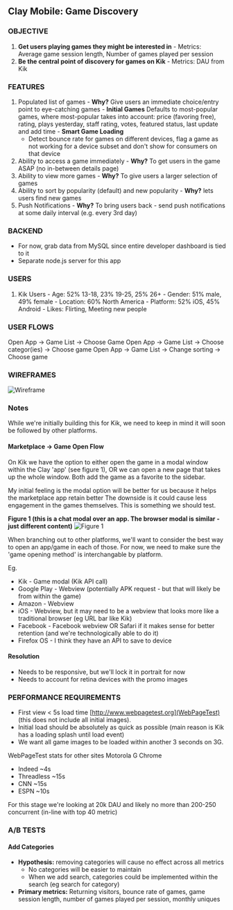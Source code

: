 ## Clay Mobile: Game Discovery

### OBJECTIVE

  1. **Get users playing games they might be interested in**
    - Metrics: Average game session length, Number of games played per session
  2. **Be the central point of discovery for games on Kik**
    - Metrics: DAU from Kik

### FEATURES

  1. Populated list of games
    - **Why?** Give users an immediate choice/entry point to eye-catching games
    - **Initial Games**  Defaults to most-popular games, where most-popular takes into account:
      price (favoring free), rating, plays yesterday, staff rating, votes, featured status, last update and add time
    - **Smart Game Loading**
      - Detect bounce rate for games on different devices, flag a game as not working for a device subset and don't show for consumers on that device
  1. Ability to access a game immediately
    - **Why?** To get users in the game ASAP (no in-between details page)
  1. Ability to view more games
    - **Why?** To give users a larger selection of games
  1. Ability to sort by popularity (default) and new popularity
    - **Why?** lets users find new games
  1. Push Notifications
    - **Why?** To bring users back
    - send push notifications at some daily interval (e.g. every 3rd day)

### BACKEND

  - For now, grab data from MySQL since entire developer dashboard is tied to it
  - Separate node.js server for this app

### USERS

  1. Kik Users
    - Age: 52% 13-18, 23% 19-25, 25% 26+
    - Gender: 51% male, 49% female
    - Location: 60% North America
    - Platform: 52% iOS, 45% Android
    - Likes: Flirting, Meeting new people

### USER FLOWS

Open App -> Game List -> Choose Game
Open App -> Game List -> Choose categor(ies) -> Choose game
Open App -> Game List -> Change sorting -> Choose game

### WIREFRAMES

![Wireframe](/../master/specs/resources/kik-modal.png?raw=true)

### Notes

While we're initially building this for Kik, we need to keep in mind it will soon be followed by other platforms.

#### Marketplace -> Game Open Flow

On Kik we have the option to either open the game in a modal window within the Clay 'app' (see figure 1), OR we
can open a new page that takes up the whole window. Both add the game as a favorite to the sidebar.

My initial feeling is the modal option will be better for us because it helps the marketplace app retain better
The downside is it could cause less engagement in the games themselves. This is something we should test.

**Figure 1 (this is a chat modal over an app. The browser modal is similar - just different content)**
![Figure 1](/../master/specs/resources/kik-modal.png?raw=true)

When branching out to other platforms, we'll want to consider the best way to open an app/game in each of those.
For now, we need to make sure the 'game opening method' is interchangable by platform.

Eg.

  - Kik - Game modal (Kik API call)
  - Google Play - Webview (potentially APK request - but that will likely be from within the game)
  - Amazon - Webview
  - iOS - Webview, but it may need to be a webview that looks more like a traditional browser (eg URL bar like Kik)
  - Facebook - Facebook webview OR Safari if it makes sense for better retention (and we're technologically able to do it)
  - Firefox OS - I think they have an API to save to device

#### Resolution

  - Needs to be responsive, but we'll lock it in portrait for now
  - Needs to account for retina devices with the promo images

### PERFORMANCE REQUIREMENTS

  - First view < 5s load time [http://www.webpagetest.org](WebPageTest) (this does not include all initial images).
  - Initial load should be absolutely as quick as possible (main reason is Kik has a loading splash until load event)
  - We want all game images to be loaded within another 3 seconds on 3G.

WebPageTest stats for other sites Motorola G Chrome

  - Indeed ~4s
  - Threadless ~15s
  - CNN ~15s
  - ESPN ~10s

For this stage we're looking at 20k DAU and likely no more than 200-250 concurrent (in-line with top 40 metric)

### A/B TESTS

#### Add Categories

  - **Hypothesis:** removing categories will cause no effect across all metrics
    - No categories will be easier to maintain
    - When we add search, categories could be implemented within the search (eg search for category)
  - **Primary metrics:** Returning visitors, bounce rate of games, game session length, number of games played per session, monthly uniques
